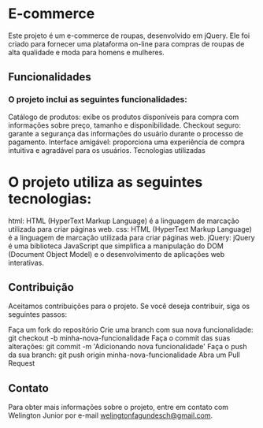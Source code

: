 # E-commerce

Este projeto é um e-commerce de roupas, desenvolvido em jQuery. Ele foi criado para fornecer uma plataforma on-line para compras de roupas de alta qualidade e moda para homens e mulheres.

## Funcionalidades
### O projeto inclui as seguintes funcionalidades:

Catálogo de produtos: exibe os produtos disponíveis para compra com informações sobre preço, tamanho e disponibilidade.
Checkout seguro: garante a segurança das informações do usuário durante o processo de pagamento.
Interface amigável: proporciona uma experiência de compra intuitiva e agradável para os usuários.
Tecnologias utilizadas
# O projeto utiliza as seguintes tecnologias:

html: HTML (HyperText Markup Language) é a linguagem de marcação utilizada para criar páginas web.
css: HTML (HyperText Markup Language) é a linguagem de marcação utilizada para criar páginas web.
jQuery: jQuery é uma biblioteca JavaScript que simplifica a manipulação do DOM (Document Object Model) e o desenvolvimento de aplicações web interativas.


## Contribuição
Aceitamos contribuições para o projeto. Se você deseja contribuir, siga os seguintes passos:

Faça um fork do repositório
Crie uma branch com sua nova funcionalidade: git checkout -b minha-nova-funcionalidade
Faça o commit das suas alterações: git commit -m 'Adicionando nova funcionalidade'
Faça o push da sua branch: git push origin minha-nova-funcionalidade
Abra um Pull Request

## Contato
Para obter mais informações sobre o projeto, entre em contato com Welington Junior por e-mail welingtonfagundesch@gmail.com.

